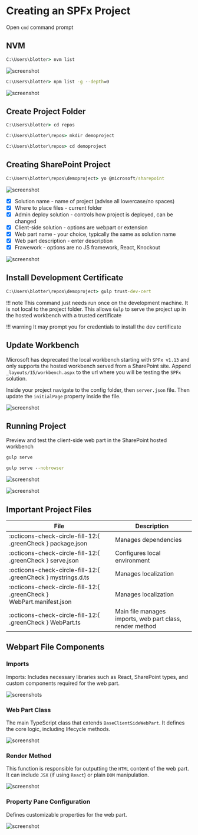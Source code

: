 # Creating an SPFx Project

Open `cmd` command prompt

## NVM

```cmd title="Verify NVM Setup"
C:\Users\blotter> nvm list
```

![screenshot](../assets/img/spfx/image.png)

```cmd title="Verify NPM Packages"
C:\Users\blotter> npm list -g --depth=0
```

![screenshot](../assets/img/spfx/image-1.png)

## Create Project Folder

```cmd title="Navigating Folders"
C:\Users\blotter> cd repos
```

```cmd title="Create Project Directory"
C:\Users\blotter\repos> mkdir demoproject
```

```cmd title="Navigate to new Project Directory"
C:\Users\blotter\repos> cd demoproject
```

## Creating SharePoint Project

```cmd title="Run Yeoman Generator"
C:\Users\blotter\repos\demoproject> yo @microsoft/sharepoint
```

![screenshot](../assets/img/spfx/image-2.png)

- [x] Solution name - name of project (advise all lowercase/no spaces)
- [x] Where to place files - current folder
- [x] Admin deploy solution - controls how project is deployed, can be changed
- [x] Client-side solution - options are webpart or extension
- [x] Web part name - your choice, typically the same as solution name
- [x] Web part description - enter description
- [x] Frawework - options are no JS framework, React, Knockout

![screenshot](../assets/img/spfx/image-3.png)

## Install Development Certificate

```cmd title="Install Development Certificate"
C:\Users\blotter\repos\demoproject> gulp trust-dev-cert
```

!!! note
    This command just needs run once on the development machine. It is not local to the project folder. This allows `Gulp` to serve the project up in the hosted workbench with a trusted certificate

!!! warning
    It may prompt you for credentials to install the dev certificate

## Update Workbench

Microsoft has deprecated the local workbench starting with `SPFx v1.13` and only supports the hosted workbench served from a SharePoint site.  Append `_layouts/15/workbench.aspx` to the url where you will be testing the `SPFx` solution.

Inside your project navigate to the config folder, then `server.json` file.  Then update the `initialPage` property inside the file.

![screenshot](../assets/img/spfx/image-4.png)

## Running Project

Preview and test the client-side web part in the SharePoint hosted workbench

```cmd title="Run Project"
gulp serve

gulp serve --nobrowser
```

![screenshot](../assets/img/spfx/image-5.png)

![screenshot](../assets/img/spfx/image-6.png)

## Important Project Files

| File | Description |
| --- | --- |
| :octicons-check-circle-fill-12:{ .greenCheck } package.json | Manages dependencies |
| :octicons-check-circle-fill-12:{ .greenCheck } serve.json | Configures local environment |
| :octicons-check-circle-fill-12:{ .greenCheck } mystrings.d.ts | Manages localization |
| :octicons-check-circle-fill-12:{ .greenCheck } WebPart.manifest.json | Manages localization |
| :octicons-check-circle-fill-12:{ .greenCheck } WebPart.ts | Main file manages imports, web part class, render method |

## Webpart File Components

### Imports

Imports: Includes necessary libraries such as React, SharePoint types, and custom components required for the web part.

![screenshots](../assets/img/spfx/image-7.png)

### Web Part Class

The main TypeScript class that extends `BaseClientSideWebPart`. It defines the core logic, including lifecycle methods.

![screenshot](../assets/img/spfx/image-8.png)

### Render Method

This function is responsible for outputting the `HTML` content of the web part. It can include `JSX` (if using `React`) or plain `DOM` manipulation.

![screenshot](../assets/img/spfx/image-9.png)

### Property Pane Configuration

Defines customizable properties for the web part.

![screenshot](../assets/img/spfx/image-10.png)
